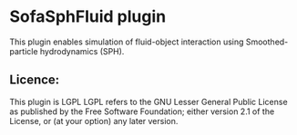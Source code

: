 # SofaSphFluid plugin

This plugin enables simulation of fluid-object interaction using Smoothed-particle hydrodynamics (SPH).

## Licence:

This plugin is LGPL
LGPL refers to the GNU Lesser General Public License as published by the Free Software Foundation; either version 2.1 of the License, or (at your option) any later version.
